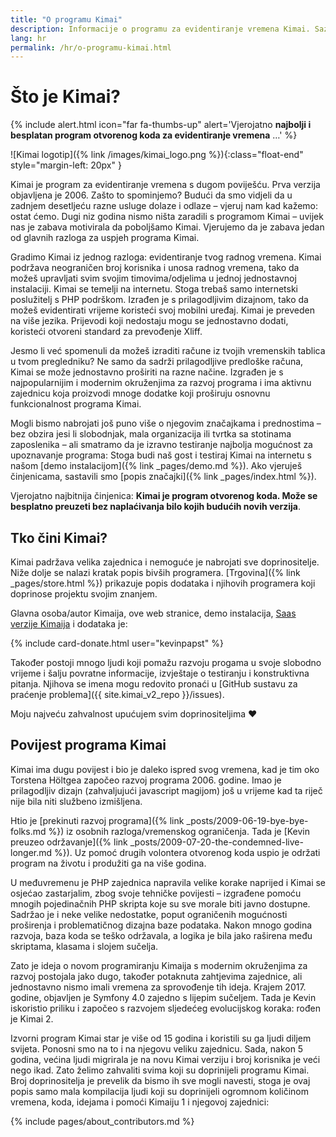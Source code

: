 ```yaml
---
title: "O programu Kimai"
description: Informacije o programu za evidentiranje vremena Kimai. Saznaj više o njemu, njegovoj povijesti i programeru.
lang: hr
permalink: /hr/o-programu-kimai.html
---
```


# Što je Kimai?

{% include alert.html icon="far fa-thumbs-up" alert='Vjerojatno <strong>najbolji i besplatan program otvorenog koda za evidentiranje vremena</strong> …' %}

![Kimai logotip]({% link /images/kimai_logo.png %}){:class="float-end" style="margin-left: 20px" }

Kimai je program za evidentiranje vremena s dugom poviješću. Prva verzija objavljena je 2006. Zašto to spominjemo?
Budući da smo vidjeli da u zadnjem desetljeću razne usluge dolaze i odlaze – vjeruj nam kad kažemo: ostat ćemo.
Dugi niz godina nismo ništa zaradili s programom Kimai – uvijek nas je zabava motivirala da poboljšamo Kimai.
Vjerujemo da je zabava jedan od glavnih razloga za uspjeh programa Kimai.

Gradimo Kimai iz jednog razloga: evidentiranje tvog radnog vremena. Kimai podržava neograničen broj korisnika i unosa radnog vremena,
tako da možeš upravljati svim svojim timovima/odjelima u jednoj jednostavnoj instalaciji.
Kimai se temelji na internetu. Stoga trebaš samo internetski poslužitelj s PHP podrškom.
Izrađen je s prilagodljivim dizajnom, tako da možeš evidentirati vrijeme koristeći svoj mobilni uređaj.
Kimai je preveden na više jezika. Prijevodi koji nedostaju mogu se jednostavno dodati, koristeći otvoreni standard za prevođenje Xliff.

Jesmo li već spomenuli da možeš izraditi račune iz tvojih vremenskih tablica u tvom pregledniku? Ne samo da sadrži prilagodljive
predloške računa, Kimai se može jednostavno proširiti na razne načine. Izgrađen je s najpopularnijim i modernim okruženjima za razvoj programa i ima aktivnu zajednicu
koja proizvodi mnoge dodatke koji proširuju osnovnu funkcionalnost programa Kimai.
    
Mogli bismo nabrojati još puno više o njegovim značajkama i prednostima – bez obzira jesi li slobodnjak,
mala organizacija ili tvrtka sa stotinama zaposlenika – ali smatramo da je izravno testiranje najbolja mogućnost za upoznavanje programa:
Stoga budi naš gost i testiraj Kimai na internetu s našom [demo instalacijom]({% link _pages/demo.md %}). Ako vjeruješ činjenicama, sastavili smo [popis značajki]({% link _pages/index.html %}).

Vjerojatno najbitnija činjenica: **Kimai je program otvorenog koda. Može se besplatno preuzeti bez naplaćivanja bilo kojih budućih novih verzija**.

## Tko čini Kimai?

Kimai padržava velika zajednica i nemoguće je nabrojati sve doprinositelje. Niže dolje se nalazi kratak popis bivših programera.
[Trgovina]({% link _pages/store.html %}) prikazuje popis dodataka i njihovih programera koji doprinose projektu svojim znanjem.

Glavna osoba/autor Kimaija, ove web stranice, demo instalacija, [Saas verzije Kimaija](https://www.kimai.cloud) i dodataka je:

{% include card-donate.html user="kevinpapst" %}

Također postoji mnogo ljudi koji pomažu razvoju progama u svoje slobodno vrijeme i šalju povratne informacije, izvještaje o testiranju i konstruktivna pitanja.
Njihova se imena mogu redovito pronaći u [GitHub sustavu za praćenje problema]({{ site.kimai_v2_repo }}/issues).

Moju najveću zahvalnost upućujem svim doprinositeljima ❤️   

## Povijest programa Kimai

Kimai ima dugu povijest i bio je daleko ispred svog vremena, kad je tim oko Torstena Höltgea započeo razvoj programa 2006. godine.
Imao je prilagodljiv dizajn (zahvaljujući javascript magijom) još u vrijeme kad ta riječ nije bila niti službeno izmišljena.

Htio je [prekinuti razvoj programa]({% link _posts/2009-06-19-bye-bye-folks.md %}) iz osobnih razloga/vremenskog ograničenja. Tada je [Kevin preuzeo održavanje]({% link _posts/2009-07-20-the-condemned-live-longer.md %}).
Uz pomoć drugih volontera otvorenog koda uspio je održati program na životu i produžiti ga na više godina.

U međuvremenu je PHP zajednica napravila velike korake naprijed i Kimai se osjećao zastarjalim, zbog svoje tehničke povijesti – izgrađene pomoću mnogih pojedinačnih PHP skripta koje su sve morale biti javno dostupne.
Sadržao je i neke velike nedostatke, poput ograničenih mogućnosti proširenja i problematičnog dizajna baze podataka. Nakon mnogo godina razvoja, baza koda se teško održavala, a logika je bila jako raširena među skriptama, klasama i slojem sučelja.
 
Zato je ideja o novom programiranju Kimaija s modernim okruženjima za razvoj postojala jako dugo, također potaknuta zahtjevima zajednice, ali jednostavno nismo imali vremena za sprovođenje tih ideja.
Krajem 2017. godine, objavljen je Symfony 4.0 zajedno s lijepim sučeljem.
Tada je Kevin iskoristio priliku i započeo s razvojem sljedećeg evolucijskog koraka: rođen je Kimai 2.

Izvorni program Kimai star je više od 15 godina i koristili su ga ljudi diljem svijeta. Ponosni smo na to i na njegovu veliku zajednicu.
Sada, nakon 5 godina, većina ljudi migrirala je na novu Kimai verziju i broj korisnika je veći nego ikad.
Zato želimo zahvaliti svima koji su doprinijeli programu Kimai.
Broj doprinositelja je prevelik da bismo ih sve mogli navesti, stoga je ovaj popis samo mala kompilacija ljudi koji su doprinijeli ogromnom količinom vremena, koda, idejama i pomoći Kimaiju 1 i njegovoj zajednici:

{% include pages/about_contributors.md %} 
